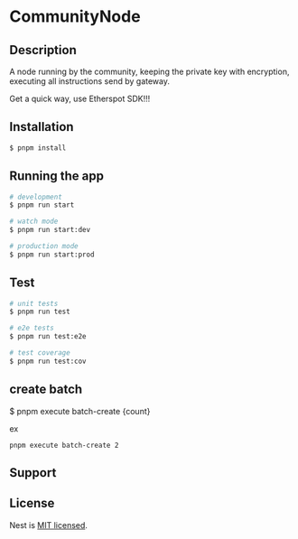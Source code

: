 # CommunityNode

## Description

A node running by the community, keeping the private key with encryption, executing all instructions send by gateway.

Get a quick way, use Etherspot SDK!!!

## Installation

```bash
$ pnpm install
```

## Running the app

```bash
# development
$ pnpm run start

# watch mode
$ pnpm run start:dev

# production mode
$ pnpm run start:prod
```

## Test

```bash
# unit tests
$ pnpm run test

# e2e tests
$ pnpm run test:e2e

# test coverage
$ pnpm run test:cov
```
## create batch
$ pnpm execute batch-create {count}

ex
```
pnpm execute batch-create 2
```
## Support


## License

Nest is [MIT licensed](LICENSE).
